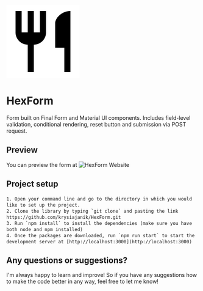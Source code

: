 ![Logo](./public/logo192.png)
# HexForm
Form built on Final Form and Material UI components. Includes field-level validation, conditional rendering, reset button and submission via POST request.

## Preview

You can preview the form at ![HexForm Website](https://krysiajanik.github.io/HexForm/)

## Project setup

    1. Open your command line and go to the directory in which you would like to set up the project.
    2. Clone the library by typing `git clone` and pasting the link https://github.com/krysiajanik/HexForm.git
    3. Run `npm install` to install the dependencies (make sure you have both node and npm installed)
    4. Once the packages are downloaded, run `npm run start` to start the development server at [http://localhost:3000](http://localhost:3000)

## Any questions or suggestions?
I'm always happy to learn and improve! So if you have any suggestions how to make the code better in any way, feel free to let me know!